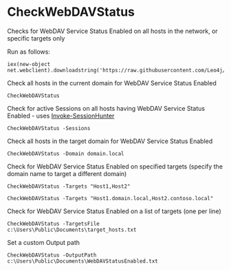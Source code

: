 # CheckWebDAVStatus

Checks for WebDAV Service Status Enabled on all hosts in the network, or specific targets only

Run as follows:

```
iex(new-object net.webclient).downloadstring('https://raw.githubusercontent.com/Leo4j/CheckWebDAVStatus/main/CheckWebDAVStatus.ps1')
```

Check all hosts in the current domain for WebDAV Service Status Enabled

```
CheckWebDAVStatus
```

Check for active Sessions on all hosts having WebDAV Service Status Enabled - uses [Invoke-SessionHunter](https://github.com/Leo4j/Invoke-SessionHunter)

```
CheckWebDAVStatus -Sessions
```

Check all hosts in the target domain for WebDAV Service Status Enabled

```
CheckWebDAVStatus -Domain domain.local
```

Check for WebDAV Service Status Enabled on specified targets (specify the domain name to target a different domain)

```
CheckWebDAVStatus -Targets "Host1,Host2"
```
```
CheckWebDAVStatus -Targets "Host1.domain.local,Host2.contoso.local"
```

Check for WebDAV Service Status Enabled on a list of targets (one per line)

```
CheckWebDAVStatus -TargetsFile c:\Users\Public\Documents\target_hosts.txt
```

Set a custom Output path
```
CheckWebDAVStatus -OutputPath c:\Users\Public\Documents\WebDAVStatusEnabled.txt
```
